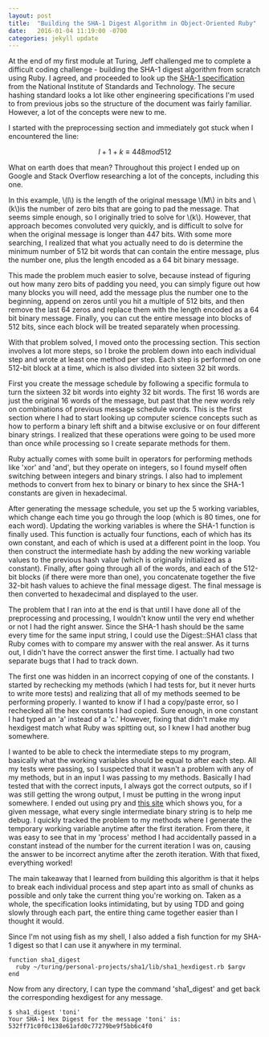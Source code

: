 ```yaml
---
layout: post
title:  "Building the SHA-1 Digest Algorithm in Object-Oriented Ruby"
date:   2016-01-04 11:19:00 -0700
categories: jekyll update
---
```


At the end of my first module at Turing, Jeff challenged me to complete a difficult coding challenge - building the SHA-1 digest algorithm from scratch using Ruby. I agreed, and proceeded to look up the [SHA-1 specification](http://nvlpubs.nist.gov/nistpubs/FIPS/NIST.FIPS.180-4.pdf) from the National Institute of Standards and Technology. The secure hashing standard looks a lot like other engineering specifications I'm used to from previous jobs so the structure of the document was fairly familiar. However, a lot of the concepts were new to me.

I started with the preprocessing section and immediately got stuck when I encountered the line:

$$ l + 1 + k \equiv 448mod512 $$

What on earth does that mean? Throughout this project I ended up on Google and Stack Overflow researching a lot of the concepts, including this one.

In this example, \\(l\\) is the length of the original message \\(M\\) in bits and \\(k\\)is the number of zero bits that are going to pad the message. That seems simple enough, so I originally tried to solve for \\(k\\). However, that approach becomes convoluted very quickly, and is difficult to solve for when the original message is longer than 447 bits. With some more searching, I realized that what you actually need to do is determine the minimum number of 512 bit words that can contain the entire message, plus the number one, plus the length encoded as a 64 bit binary message.

This made the problem much easier to solve, because instead of figuring out how many zero bits of padding you need, you can simply figure out how many blocks you will need, add the message plus the number one to the beginning, append on zeros until you hit a multiple of 512 bits, and then remove the last 64 zeros and replace them with the length encoded as a 64 bit binary message. Finally, you can cut the entire message into blocks of 512 bits, since each block will be treated separately when processing.

With that problem solved, I moved onto the processing section. This section involves a lot more steps, so I broke the problem down into each individual step and wrote at least one method per step. Each step is performed on one 512-bit block at a time, which is also divided into sixteen 32 bit words.

First you create the message schedule by following a specific formula to turn the sixteen 32 bit words into eighty 32 bit words. The first 16 words are just the original 16 words of the message, but past that the new words rely on combinations of previous message schedule words. This is the first section where I had to start looking up computer science concepts such as how to perform a binary left shift and a bitwise exclusive or on four different binary strings. I realized that these operations were going to be used more than once while processing so I create separate methods for them.

Ruby actually comes with some built in operators for performing methods like 'xor' and 'and', but they operate on integers, so I found myself often switching between integers and binary strings. I also had to implement methods to convert from hex to binary or binary to hex since the SHA-1 constants are given in hexadecimal.

After generating the message schedule, you set up the 5 working variables, which change each time you go through the loop (which is 80 times, one for each word). Updating the working variables is where the SHA-1 function is finally used. This function is actually four functions, each of which has its own constant, and each of which is used at a different point in the loop. You then construct the intermediate hash by adding the new working variable values to the previous hash value (which is originally initialized as a constant). Finally, after going through all of the words, and each of the 512-bit blocks (if there were more than one), you concatenate together the five 32-bit hash values to achieve the final message digest. The final message is then converted to hexadecimal and displayed to the user.

The problem that I ran into at the end is that until I have done all of the preprocessing and processing, I wouldn't know until the very end whether or not I had the right answer. Since the SHA-1 hash should be the same every time for the same input string, I could use the Digest::SHA1 class that Ruby comes with to compare my answer with the real answer. As it turns out, I didn't have the correct answer the first time. I actually had two separate bugs that I had to track down.

The first one was hidden in an incorrect copying of one of the constants. I started by rechecking my methods (which I had tests for, but it never hurts to write more tests) and realizing that all of my methods seemed to be performing properly. I wanted to know if I had a copy/paste error, so I rechecked all the hex constants I had copied. Sure enough, in one constant I had typed an 'a' instead of a 'c.' However, fixing that didn't make my hexdigest match what Ruby was spitting out, so I knew I had another bug somewhere.

I wanted to be able to check the intermediate steps to my program, basically what the working variables should be equal to after each step. All my tests were passing, so I suspected that it wasn't a problem with any of my methods, but in an input I was passing to my methods. Basically I had tested that with the correct inputs, I always got the correct outputs, so if I was still getting the wrong output, I must be putting in the wrong input somewhere. I ended out using pry and [this site](http://www.metamorphosite.com/one-way-hash-encryption-sha1-data-software) which shows you, for a given message, what every single intermediate binary string is to help me debug. I quickly tracked the problem to my methods where I generate the temporary working variable anytime after the first iteration. From there, it was easy to see that in my 'process' method I had accidentally passed in a constant instead of the number for the current iteration I was on, causing the answer to be incorrect anytime after the zeroth iteration. With that fixed, everything worked!

The main takeaway that I learned from building this algorithm is that it helps to break each individual process and step apart into as small of chunks as possible and only take the current thing you're working on. Taken as a whole, the specification looks intimidating, but by using TDD and going slowly through each part, the entire thing came together easier than I thought it would.

Since I'm not using fish as my shell, I also added a fish function for my SHA-1 digest so that I can use it anywhere in my terminal.

```
function sha1_digest
  ruby ~/turing/personal-projects/sha1/lib/sha1_hexdigest.rb $argv
end
```

Now from any directory, I can type the command 'sha1_digest' and get back the corresponding hexdigest for any message.

```
$ sha1_digest 'toni'
Your SHA-1 Hex Digest for the message 'toni' is:
532ff71c0f0c138e61afd0c77279be9f5bb6c4f0
```
